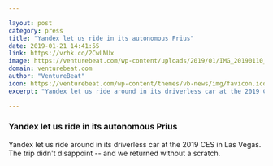 ```yaml
---

layout: post
category: press
title: "Yandex let us ride in its autonomous Prius"
date: 2019-01-21 14:41:55
link: https://vrhk.co/2CwLNUx
image: https://venturebeat.com/wp-content/uploads/2019/01/IMG_20190110_133059.jpg?w=1200&strip=all
domain: venturebeat.com
author: "VentureBeat"
icon: https://venturebeat.com/wp-content/themes/vb-news/img/favicon.ico
excerpt: "Yandex let us ride around in its driverless car at the 2019 CES in Las Vegas. The trip didn't disappoint -- and we returned without a scratch."

---
```


### Yandex let us ride in its autonomous Prius

Yandex let us ride around in its driverless car at the 2019 CES in Las Vegas. The trip didn't disappoint -- and we returned without a scratch.